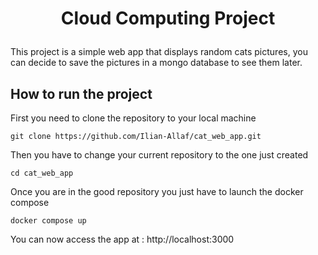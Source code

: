 # <p align="center">Cloud Computing Project</p>

This project is a simple web app that displays random cats pictures, you can decide to save the pictures in a mongo database to see them later.


## How to run the project

First you need to clone the repository to your local machine

```
git clone https://github.com/Ilian-Allaf/cat_web_app.git
```

Then you have to change your current repository to the one just created

```
cd cat_web_app
```

Once you are in the good repository you just have to launch the docker compose

```
docker compose up
```

You can now access the app at :
http://localhost:3000
